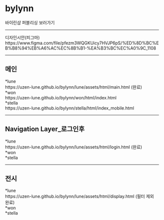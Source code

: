 # bylynn
바이린샵 퍼블리싱 보러가기
<hr>
디자인시안(피그마)<br>
https://www.figma.com/file/pfezm3WQGKUicy7HVJP6pS/%ED%8D%BC%EB%B8%94%EB%A6%AC%EC%8B%B1-%EA%B3%BC%EC%A0%9C_1108
<hr>
<h2><strong>메인</strong></h2>
<div>*lune </div>
https://uzen-lune.github.io/bylynn/lune/assets/html/main.html (완료)
<div>*won </div>
https://uzen-lune.github.io/bylynn/won/html/index.html
<div>*stella</div>
https://uzen-lune.github.io/bylynn/stella/html/index_mobile.html

<hr>
<h2><strong>Navigation Layer_로그인후</strong></h2>
<div>*lune </div>
https://uzen-lune.github.io/bylynn/lune/assets/html/login.html (완료)
<div>*won </div>
<!-- https://uzen-lune.github.io/bylynn/won/html/.html -->
<div>*stella</div>
<!-- https://uzen-lune.github.io/bylynn/stella/html/navigation_drawer_layer_mobile (작업중) -->

<hr>
<h2><strong>전시</strong></h2>
<div>*lune </div>
https://uzen-lune.github.io/bylynn/lune/assets/html/display.html (필터 제외 완료)
<div>*won </div>
<!-- https://uzen-lune.github.io/bylynn/won/html/.html -->
<div>*stella</div>
<!-- https://uzen-lune.github.io/bylynn/stella/html/.html -->
